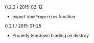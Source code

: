 0.2.2 / 2015-02-12

  * export `bindProperties` function

0.2.1 / 2015-01-25

  * Properly teardown binding on destroy
